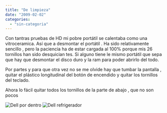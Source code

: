 ```yaml
---
title: "De limpieza"
date: "2009-02-02"
categories: 
  - "sin-categoria"
---
```


Con tantras pruebas de HD mi pobre portátil se calentaba como una vitroceramica. Así que a desmontar el portátil . Ha sido relativamente sencillo , pero la paciencia ha de estar cargada al 100% porque mis 26 tornillos han sido desquician tes. Si alguno tiene le mismo portátil que sepa que hay que desmontar el disco duro y la ram para poder abrirlo del todo.

Por partes y para que otra vez no se me olvide hay que tumbar la pantalla , quitar el plástico longitudinal del botón de encendido y quitar los tornillos del teclado.

Ahora lo fácil quitar todos los tornillos de la parte de abajo , que no son pocos

![](https://farm4.static.flickr.com/3453/3246376269_15f2f0b256.jpg?v=0 "Dell por dentro") ![](https://farm4.static.flickr.com/3090/3246376271_2427793ac3.jpg?v=0 "Dell refrigerador")
